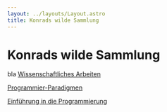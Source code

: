 ```yaml
---
layout: ../layouts/Layout.astro
title: Konrads wilde Sammlung 
---
```


# Konrads wilde Sammlung
bla
[Wissenschaftliches Arbeiten](./wissarb/wissarb)

[Programmier-Paradigmen](./pp/pp)

[Einführung in die Programmierung](./prog/prog)



